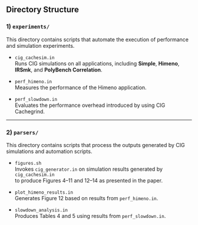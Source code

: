 ## Directory Structure

### 1) `experiments/`
This directory contains scripts that automate the execution of performance and simulation experiments.

- `cig_cachesim.in`  
  Runs CIG simulations on all applications, including **Simple**, **Himeno**, **IRSmk**, and **PolyBench Correlation**.

- `perf_himeno.in`  
  Measures the performance of the Himeno application.

- `perf_slowdown.in`  
  Evaluates the performance overhead introduced by using CIG Cachegrind.

---

### 2) `parsers/`
This directory contains scripts that process the outputs generated by CIG simulations and automation scripts.

- `figures.sh`  
  Invokes `cig_generator.in` on simulation results generated by `cig_cachesim.in`  
  to produce Figures 4–11 and 12–14 as presented in the paper.

- `plot_himeno_results.in`  
  Generates Figure 12 based on results from `perf_himeno.in`.

- `slowdown_analysis.in`  
  Produces Tables 4 and 5 using results from `perf_slowdown.in`.
